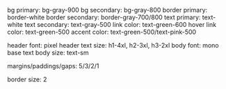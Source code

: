 
bg primary: bg-gray-900
bg secondary: bg-gray-800
border primary: border-white
border secondary: border-gray-700/800
text primary: text-white
text secondary: text-gray-500
link color: text-green-600
hover link color: text-green-500
accent color: text-green-500/text-pink-500

header font: pixel
header text size: h1-4xl, h2-3xl, h3-2xl
body font: mono
base text body size: text-sm

margins/paddings/gaps: 5/3/2/1

border size: 2
